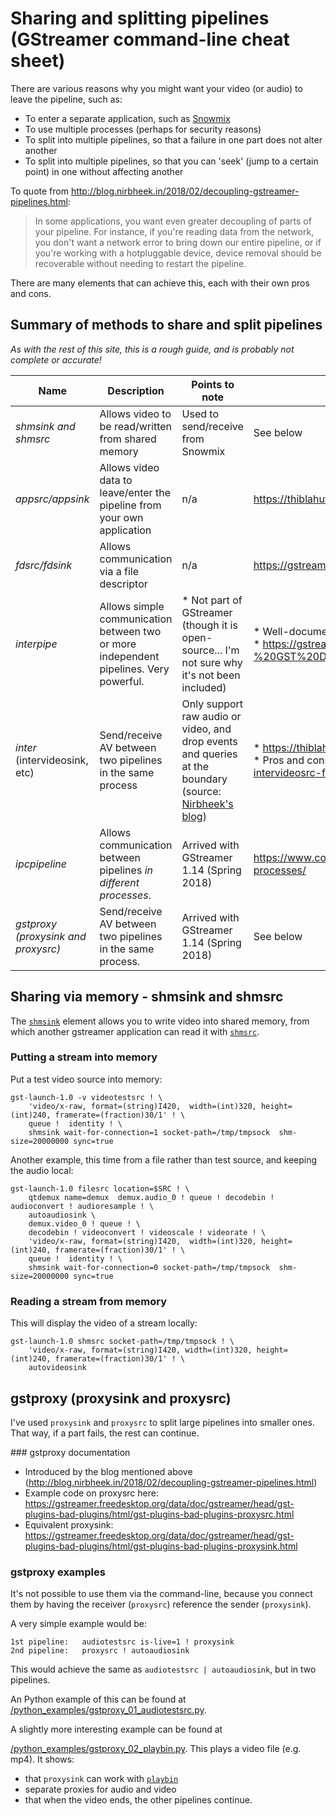 # Sharing and splitting pipelines (GStreamer command-line cheat sheet)

There are various reasons why you might want your video (or audio) to leave the pipeline, such as:

* To enter a separate application, such as [Snowmix](http://snowmix.sourceforge.net/)
* To use multiple processes (perhaps for security reasons)
* To split into multiple pipelines, so that a failure in one part does not alter another
* To split into multiple pipelines, so that you can 'seek' (jump to a certain point) in one without affecting another

To quote from http://blog.nirbheek.in/2018/02/decoupling-gstreamer-pipelines.html:

> In some applications, you want even greater decoupling of parts of your pipeline.
> For instance, if you're reading data from the network, you don't want a network error
> to bring down our entire pipeline, or if you're working with a hotpluggable device,
> device removal should be recoverable without needing to restart the pipeline.

There are many elements that can achieve this, each with their own pros and cons.

## Summary of methods to share and split pipelines

_As with the rest of this site, this is a rough guide, and is probably not complete or accurate!_

| Name | Description | Points to note | Further reading |
| ---- | ----------- | -------------- | --------------- |
| *shmsink and shmsrc* | Allows video to be read/written from shared memory | Used to send/receive from Snowmix | See below |
| *appsrc/appsink* | Allows video data to leave/enter the pipeline from your own application | n/a | https://thiblahute.github.io/GStreamer-doc/app-1.0/index.html?gi-language=c |
| *fdsrc/fdsink* | Allows communication via a file descriptor | n/a | https://gstreamer.freedesktop.org/data/doc/gstreamer/head/gstreamer-plugins/html/gstreamer-plugins-fdsrc.html |
| *interpipe* | Allows simple communication between two or more independent pipelines. Very powerful. | * Not part of GStreamer (though it is open-source... I'm not sure why it's not been included) | * Well-documented at https://developer.ridgerun.com/wiki/index.php?title=GstInterpipe<br>* https://gstreamer.freedesktop.org/data/events/gstreamer-conference/2015/Melissa%20Montero%20-%20GST%20Daemon%20and%20Interpipes:%20A%20simpler%20way%20to%20get%20your%20applications%20done%20.pdf |
| *inter* (intervideosink, etc) | Send/receive AV between two pipelines in the same process | Only support raw audio or video, and drop events and queries at the boundary (source: [Nirbheek's blog](http://blog.nirbheek.in/2018/02/decoupling-gstreamer-pipelines.html)) | * https://thiblahute.github.io/GStreamer-doc/inter-1.0/index.html?gi-language=c<br>* Pros and cons discussed here: http://gstreamer-devel.966125.n4.nabble.com/How-to-connect-intervideosink-and-intervideosrc-for-IPC-pipelines-td4684567.html |
| *ipcpipeline* | Allows communication between pipelines *in different processes*. | Arrived with GStreamer 1.14 (Spring 2018) |  https://www.collabora.com/news-and-blog/blog/2017/11/17/ipcpipeline-splitting-a-gstreamer-pipeline-into-multiple-processes/ |
| *gstproxy (proxysink and proxysrc)* | Send/receive AV between two pipelines in the same process. | Arrived with GStreamer 1.14 (Spring 2018) | See below |


## Sharing via memory - shmsink and shmsrc

The [`shmsink`](https://gstreamer.freedesktop.org/data/doc/gstreamer/head/gst-plugins-bad/html/gst-plugins-bad-plugins-shmsink.html) element allows you to write video into shared memory, from which another gstreamer application can read it with [`shmsrc`](https://gstreamer.freedesktop.org/data/doc/gstreamer/head/gst-plugins-bad/html/gst-plugins-bad-plugins-shmsrc.html).


### Putting a stream into memory

Put a test video source into memory:

```
gst-launch-1.0 -v videotestsrc ! \
    'video/x-raw, format=(string)I420,  width=(int)320, height=(int)240, framerate=(fraction)30/1' ! \
    queue !  identity ! \
    shmsink wait-for-connection=1 socket-path=/tmp/tmpsock  shm-size=20000000 sync=true  
```

Another example, this time from a file rather than test source, and keeping the audio local:

```
gst-launch-1.0 filesrc location=$SRC ! \
    qtdemux name=demux  demux.audio_0 ! queue ! decodebin ! audioconvert ! audioresample ! \
    autoaudiosink \
    demux.video_0 ! queue ! \
    decodebin ! videoconvert ! videoscale ! videorate ! \
    'video/x-raw, format=(string)I420,  width=(int)320, height=(int)240, framerate=(fraction)30/1' ! \
    queue !  identity ! \
    shmsink wait-for-connection=0 socket-path=/tmp/tmpsock  shm-size=20000000 sync=true  
```

### Reading a stream from memory

This will display the video of a stream locally:

```
gst-launch-1.0 shmsrc socket-path=/tmp/tmpsock ! \
    'video/x-raw, format=(string)I420, width=(int)320, height=(int)240, framerate=(fraction)30/1' ! \
    autovideosink
````

## gstproxy (proxysink and proxysrc)

I've used `proxysink` and `proxysrc` to split large pipelines into smaller ones. That way, if a part fails, the rest can continue.

### gstproxy documentation

* Introduced by the blog mentioned above (http://blog.nirbheek.in/2018/02/decoupling-gstreamer-pipelines.html)
* Example code on proxysrc here: https://gstreamer.freedesktop.org/data/doc/gstreamer/head/gst-plugins-bad-plugins/html/gst-plugins-bad-plugins-proxysrc.html
* Equivalent proxysink: https://gstreamer.freedesktop.org/data/doc/gstreamer/head/gst-plugins-bad-plugins/html/gst-plugins-bad-plugins-proxysink.html

### gstproxy examples

It's not possible to use them via the command-line, because you connect them by having the receiver (`proxysrc`) reference the sender (`proxysink`).

A very simple example would be:

```
1st pipeline:   audiotestsrc is-live=1 ! proxysink
2nd pipeline:   proxysrc ! autoaudiosink
```

This would achieve the same as `audiotestsrc | autoaudiosink`, but in two pipelines.

An Python example of this can be found at [/python_examples/gstproxy_01_audiotestsrc.py](/python_examples/gstproxy_01_audiotestsrc.py).

A slightly more interesting example can be found at

[/python_examples/gstproxy_02_playbin.py](/python_examples/gstproxy_02_playbin.py). This plays a video file (e.g. mp4). It shows:

* that `proxysink` can work with [`playbin`](https://gstreamer.freedesktop.org/data/doc/gstreamer/head/gst-plugins-base-plugins/html/gst-plugins-base-plugins-playbin.html)
* separate proxies for audio and video
* that when the video ends, the other pipelines continue.
